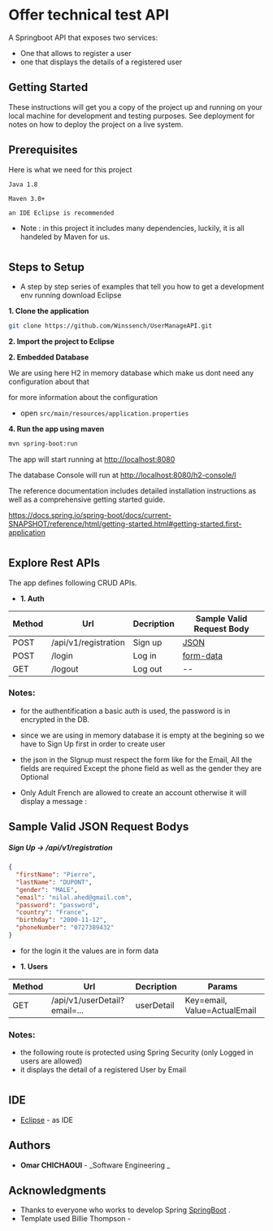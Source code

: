 # Offer technical test API

A Springboot API that exposes two services:

- One that allows to register a user
- one that displays the details of a registered user

## Getting Started

These instructions will get you a copy of the project up and running on your local machine for development and testing purposes. See deployment for notes on how to deploy the project on a live system.

## Prerequisites

Here is what we need for this project

```
Java 1.8
```

```
Maven 3.0+
```

```
an IDE Eclipse is recommended
```

- Note : in this project it includes many dependencies, luckily, it is all handeled by Maven for us.

#

## Steps to Setup

- A step by step series of examples that tell you how to get a development env running
  download Eclipse

**1. Clone the application**

```bash
git clone https://github.com/Winssench/UserManageAPI.git
```

**2. Import the project to Eclipse**

**2. Embedded Database**

We are using here H2 in memory database
which make us dont need any configuration about that

for more information about the configuration

- open `src/main/resources/application.properties`

**4. Run the app using maven**

```bash
mvn spring-boot:run
```

The app will start running at <http://localhost:8080>

The database Console will run at <http://localhost:8080/h2-console/l>

The reference documentation includes detailed installation instructions as well as a comprehensive getting started guide.

<https://docs.spring.io/spring-boot/docs/current-SNAPSHOT/reference/html/getting-started.html#getting-started.first-application>

#

## Explore Rest APIs

The app defines following CRUD APIs.

- **1. Auth**

| Method | Url                  | Decription | Sample Valid Request Body |
| ------ | -------------------- | ---------- | ------------------------- |
| POST   | /api/v1/registration | Sign up    | [JSON](#signup)           |
| POST   | /login               | Log in     | [form-data](#signin)      |
| GET    | /logout              | Log out    | --                        |

### Notes:

- for the authentification a basic auth is used, the password is in encrypted in the DB.
- since we are using in memory database it is empty at the begining so we have to Sign Up first in order to create user
- the json in the SIgnup must respect the form like for the Email, All the fields are required Except the phone field as well as the gender they are Optional

- Only Adult French are allowed to create an account otherwise it will display a message :

## Sample Valid JSON Request Bodys

##### <a id="signup">Sign Up -> /api/v1/registration</a>

```json
{
  "firstName": "Pierre",
  "lastName": "DUPONT",
  "gender": "MALE",
  "email": "nilal.ahed@gmail.com",
  "password": "password",
  "country": "France",
  "birthday": "2000-11-12",
  "phoneNumber": "0727389432"
}
```

- for the login it the values are in form data

* **1. Users**

| Method | Url                          | Decription | Params                       |
| ------ | ---------------------------- | ---------- | ---------------------------- |
| GET    | /api/v1/userDetail?email=... | userDetail | Key=email, Value=ActualEmail |

### Notes:

- the following route is protected using Spring Security (only Logged in users are allowed)
- it displays the detail of a registered User by Email

#

## IDE

- [Eclipse](https://www.eclipse.org/downloads/) - as IDE

## Authors

- **Omar CHICHAOUI** - _Software Engineering _

## Acknowledgments

- Thanks to everyone who works to develop Spring [SpringBoot](https://spring.io/) .
- Template used Billie Thompson -

